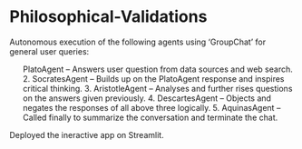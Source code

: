 # Philosophical-Validations

Autonomous execution of the following agents using ‘GroupChat’ for general user queries:
<ul> PlatoAgent – Answers user question from data sources and web search.
2. SocratesAgent – Builds up on the PlatoAgent response and inspires critical thinking.
3. AristotleAgent – Analyses and further rises questions on the answers given previously.
4. DescartesAgent – Objects and negates the responses of all above three logically.
5. AquinasAgent – Called finally to summarize the conversation and terminate the chat. </ul>
   
Deployed the ineractive app on Streamlit.
